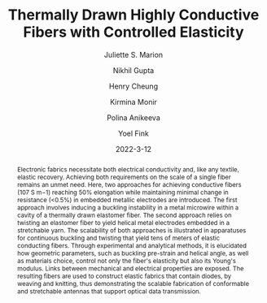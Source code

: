 ---
title: Thermally Drawn Highly Conductive Fibers with Controlled Elasticity
date: 2022-3-12
publicationDate: 2022-03-12T15:46:21Z
author: [" Juliette S. Marion", " Nikhil Gupta", " Henry Cheung", " Kirmina Monir", " Polina Anikeeva", " Yoel Fink"]
publication_types: ["2"]
featured: false
publication: "*Advanced Materials*"

doi: "10.1002/adma.202201081"
abstract: "Electronic fabrics necessitate both electrical conductivity and, like any textile, elastic recovery. Achieving both requirements on the scale of a single fiber remains an unmet need. Here, two approaches for achieving conductive fibers (107 S m−1) reaching 50% elongation while maintaining minimal change in resistance (<0.5%) in embedded metallic electrodes are introduced. The first approach involves inducing a buckling instability in a metal microwire within a cavity of a thermally drawn elastomer fiber. The second approach relies on twisting an elastomer fiber to yield helical metal electrodes embedded in a stretchable yarn. The scalability of both approaches is illustrated in apparatuses for continuous buckling and twisting that yield tens of meters of elastic conducting fibers. Through experimental and analytical methods, it is elucidated how geometric parameters, such as buckling pre-strain and helical angle, as well as materials choice, control not only the fiber's elasticity but also its Young's modulus. Links between mechanical and electrical properties are exposed. The resulting fibers are used to construct elastic fabrics that contain diodes, by weaving and knitting, thus demonstrating the scalable fabrication of conformable and stretchable antennas that support optical data transmission."

---